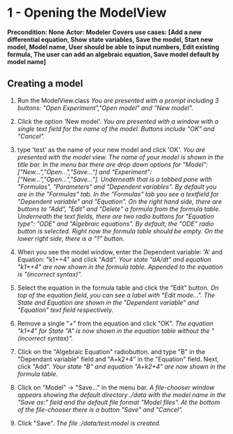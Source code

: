 1 - Opening the ModelView
=====================
**Precondition: None**
**Actor: Modeler**
**Covers use cases: [Add a new differential equation, 
					Show state variables, 
					Save the model, 
					Start new model, 
					Model name, 
					User should be able to input numbers, 
					Edit existing formula, 
					The user can add an algebraic equation, 
					Save model default by model name]**
## Creating a model
1. Run the ModelView.class
	*You are presented with a prompt including 3 buttons: "Open Experiment","Open model" and "New model".*
		
2. Click the option 'New model'.
	*You are presented with a window with a single text field for the name of the model.  Buttons include "OK" and "Cancel".*

3. type 'test' as the name of your new model and click 'OK'.
*You are presented with the model view. The name of your model is shown in the title bar. In the menu bar there are drop down options for "Model":["New...","Open...","Save..."] and "Experiment":["New...","Open...","Save..."]. Underneath that is a tabbed pane with "Formulas", "Parameters" and "Dependent variables". By default you are in the "Formulas" tab. In the "Formulas" tab you see a textfield for "Dependent variable" and "Equation". On the right hand side, there are buttons to "Add", "Edit" and "Delete" a formula from the formula table. Underneath the text fields, there are two radio buttons for "Equation type": "ODE" and "Algebraic equations". By default, the "ODE" radio button is selected.  Right now the formula table should be empty. On the lower right side, there is a "?" button.*

4. When you see the model window, enter the Dependent variable: 'A' and Equation: "k1++4" and click "Add".
	*Your state "dA/dt" and equation "k1++4" are now shown in the formula table. Appended  to the equation is "(incorrect syntax)".*
	
5. Select the equation in the formula table and click the "Edit" button.
	*On top of the equation field, you can see a label with "Edit mode...".  The State and Equation are shown in the "Dependent variable" and "Equation" text field respectively.*
	
6. Remove a single "+" from the equation and click "OK".
		_The equation "k1+4" for State "A" is now shown in the equation table without the "(incorrect syntax)"._

7. Click on the "Algebraic Equation" radiobutton. and type "B" in the "Dependant variable" field and "A+k2+4" in the "Equation" field.  Next, click "Add".
	*Your state "B" and equation "A+k2+4" are now shown in the formula table.*

8. Click on "Model" -> "Save..." in the menu bar.
	*A file-chooser window appears showing the default directory ./data with the model name in the "Save as:" field and the default file format "Model files". At the bottom of the file-chooser there is a button "Save" and "Cancel".*

9. Click "Save". 
	*The file ./data/test.model is created.*